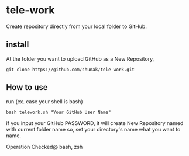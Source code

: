 # tele-work
Create repository directly from your local folder to GitHub.

## install
At the folder you want to upload GitHub as a New Repository,
```
git clone https://github.com/shunak/tele-work.git
```
## How to use
run (ex. case your shell is bash)
```
bash telework.sh "Your GitHub User Name"
```
if you input your GitHub PASSWORD, it will create New Repository
named with current folder name so, set your directory's name
what you want to name.

Operation Checked@ bash, zsh



